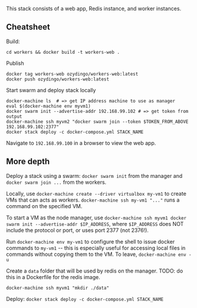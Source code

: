 This stack consists of a web app, Redis instance, and worker instances.

## Cheatsheet

Build:

```
cd workers && docker build -t workers-web .
```

Publish

```
docker tag workers-web ozydingo/workers-web:latest
docker push ozydingo/workers-web:latest
```

Start swarm and deploy stack locally

```
docker-machine ls  # => get IP address machine to use as manager
eval $(docker-machine env myvm1)
docker swarm init --advertise-addr 192.168.99.102 # => get token from output
docker-machine ssh myvm2 "docker swarm join --token $TOKEN_FROM_ABOVE 192.168.99.102:2377"
docker stack deploy -c docker-compose.yml STACK_NAME
```

Navigate to `192.168.99.100` in a browser to view the web app.

## More depth

Deploy a stack using a swarm: `docker swarm init` from the manager and `docker swarm join ...` from the workers.

Locally, use `docker-machine create --driver virtualbox my-vm1` to create VMs that can acts as workers. `docker-machine ssh my-vm1 "..."` runs a command on the specified VM.

To start a VM as the node manager, use `docker-machine ssh myvm1 docker swarm init --advertise-addr $IP_ADDRESS`, where `$IP_ADDRESS` does NOT include the protocol or port, or uses port 2377 (not 2376!).

Run `docker-machine env my-vm1` to configure the shell to issue docker commands to `my-vm1` -- this is especially useful for accessing local files in commands without copying them to the VM. To leave, `docker-machine env -u`

Create a `data` folder that will be used by redis on the manager. TODO: do this in a Dockerfile for the redis image.

```
docker-machine ssh myvm1 "mkdir ./data"
```

Deploy: `docker stack deploy -c docker-compose.yml STACK_NAME`
